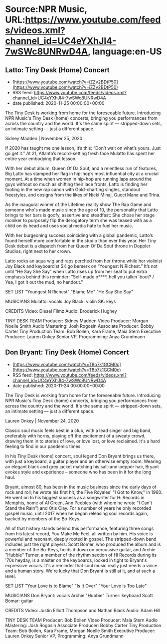 # Source:NPR Music, URL:https://www.youtube.com/feeds/videos.xml?channel_id=UC4eYXhJI4-7wSWc8UNRwD4A, language:en-US

## Latto: Tiny Desk (Home) Concert
 - [https://www.youtube.com/watch?v=iZZv2BDtP50](https://www.youtube.com/watch?v=iZZv2BDtP50)
 - RSS feed: https://www.youtube.com/feeds/videos.xml?channel_id=UC4eYXhJI4-7wSWc8UNRwD4A
 - date published: 2020-11-25 00:00:00+00:00

The Tiny Desk is working from home for the foreseeable future. Introducing NPR Music's Tiny Desk (home) concerts, bringing you performances from across the country and the world. It's the same spirit — stripped-down sets, an intimate setting — just a different space.

Sidney Madden | November 25, 2020

If 2020 has taught me one lesson, it’s this: “Don’t wait on what’s yours. Just go get it.” At 21, Atlanta’s record-setting fresh face Mulatto has spent her entire year embodying that lesson. 
 
With her debut album, Queen Of Da Souf, and a relentless run of features, Big Latto has stamped her flag in hip-hop’s most influential city at a crucial moment. At a time when women in hip-hop are running laps around the guys without so much as shifting their lace fronts, Latto is finding her footing in the new rap canon with Gold-charting singles, standout freestyles, and cosigns from the likes of Nicki Minaj, Gucci Mane and Trina. 

As the inaugural winner of the Lifetime reality show The Rap Game and someone who's made music since the age of 10, the personality that Latto brings to her bars is goofy, assertive and steadfast: She chose her stage moniker to purposely flip the derogatory term she was teased with as a child on its head and uses social media hate to fuel her music. 

With her burgeoning success coinciding with a global pandemic, Latto’s found herself more comfortable in the studio than ever this year. Her Tiny Desk debut is a dispatch from her Queen Of Da Souf throne in Doppler Studios, right next to her crown. 
 
Latto rocks an aqua wig and raps perched from her throne while her violinist Joy Black and keyboardist SK go berserk on “Youngest N Richest.” It’s not until “He Say She Say” when Latto rises up from her seat to put extra emphasis behind this reminder: “Self-made b****, hell you talkin 'bout? / Yea, I got it out the mud, no handout.”


SET LIST
"Youngest N Richest"
"Blame Me"
"He Say She Say"

MUSICIANS
Mulatto: vocals
Joy Black: violin
SK: keys

CREDITS
Video: Diesel Filmz
Audio: Broderick Hughey

TINY DESK TEAM
Producer: Sidney Madden
Video Producer: Morgan Noelle Smith
Audio Mastering: Josh Rogosin
Associate Producer: Bobby Carter
Tiny Production Team: Bob Boilen, Kara Frame, Maia Stern
Executive Producer: Lauren Onkey
Senior VP, Programming: Anya Grundmann

## Don Bryant: Tiny Desk (Home) Concert
 - [https://www.youtube.com/watch?v=T8o7k1GCM0c](https://www.youtube.com/watch?v=T8o7k1GCM0c)
 - RSS feed: https://www.youtube.com/feeds/videos.xml?channel_id=UC4eYXhJI4-7wSWc8UNRwD4A
 - date published: 2020-11-24 00:00:00+00:00

The Tiny Desk is working from home for the foreseeable future. Introducing NPR Music's Tiny Desk (home) concerts, bringing you performances from across the country and the world. It's the same spirit — stripped-down sets, an intimate setting — just a different space.

Lauren Onkey | November 24, 2020

Classic soul music feels best in a club, with a lead singer and big band, preferably with horns, playing off the excitement of a sweaty crowd, drawing them in to stories of love, or love lost, or love reclaimed. It's a hard feeling to find in our pandemic times.

In his Tiny Desk (home) concert, soul legend Don Bryant brings us there, with just a keyboard, a guitar player and an otherwise empty room. Wearing an elegant black and grey jacket matching his salt-and-pepper hair, Bryant evokes style and experience – someone who has been in it for the long haul.


Bryant, almost 80, has been in the music business since the early days of rock and roll; he wrote his first hit, the Five Royales' "I Got to Know," in 1960. He went on to his biggest success as a songwriter for Hi Records in Memphis, home of Al Green, Ann Peebles (with whom he wrote "I Can't Stand the Rain") and Otis Clay. For a number of years he only recorded gospel music, until 2017 when he began releasing soul records again, backed by members of the Bo-Keys.


All of that history stands behind this performance, featuring three songs from his latest record, You Make Me Feel, all written by him. His voice is powerful and resonant, deeply rooted in gospel. The stripped-down band includes just the right players: Scott Bomer, who produced the album and is a member of the Bo-Keys, holds it down on percussive guitar, and Archie "Hubbie" Turner, a member of the rhythm section of Hi Records during its '70s heyday, is a master on the keyboards, locked in tight to Bryant's expressive vocals. It's a reminder that soul music really just needs a voice and a human story. We're lucky that Don Bryant is still at it, and at such a level.

SET LIST
"Your Love is to Blame"
"Is It Over"
"Your Love is Too Late"


MUSICIANS
Don Bryant: vocals
Archie "Hubbie" Turner: keyboard
Scott Bomar: guitar


CREDITS
Video: Justin Elliott Thompson and Nathan Black
Audio: Adam Hill


TINY DESK TEAM
Producer: Bob Boilen
Video Producer: Maia Stern
Audio Mastering: Josh Rogosin
Associate Producer: Bobby Carter
Tiny Production Team: Bob Boilen, Kara Frame, Morgan Noelle Smith
Executive Producer: Lauren Onkey
Senior VP, Programming: Anya Grundmann

